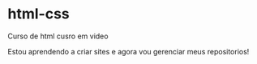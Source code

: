 # html-css
 Curso de html cusro em video

Estou aprendendo a criar sites e agora vou gerenciar meus repositorios!
